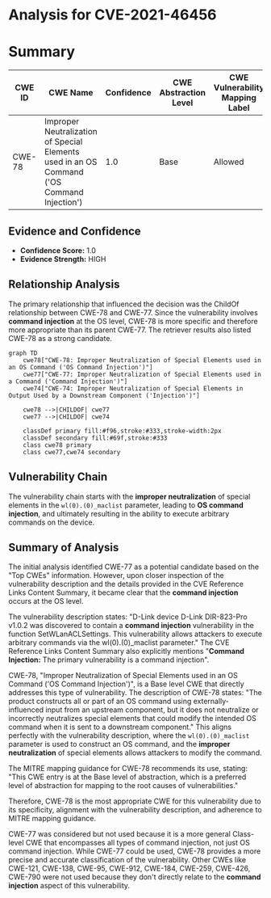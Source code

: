 # Analysis for CVE-2021-46456

# Summary
| CWE ID | CWE Name | Confidence | CWE Abstraction Level | CWE Vulnerability Mapping Label | CWE-Vulnerability Mapping Notes |
|---|---|---|---|---|---|
| CWE-78 | Improper Neutralization of Special Elements used in an OS Command ('OS Command Injection') | 1.0 | Base | Allowed | Primary CWE |

## Evidence and Confidence

*   **Confidence Score:** 1.0
*   **Evidence Strength:** HIGH

## Relationship Analysis
The primary relationship that influenced the decision was the ChildOf relationship between CWE-78 and CWE-77. Since the vulnerability involves **command injection** at the OS level, CWE-78 is more specific and therefore more appropriate than its parent CWE-77. The retriever results also listed CWE-78 as a strong candidate.

```mermaid
graph TD
    cwe78["CWE-78: Improper Neutralization of Special Elements used in an OS Command ('OS Command Injection')"]
    cwe77["CWE-77: Improper Neutralization of Special Elements used in a Command ('Command Injection')"]
    cwe74["CWE-74: Improper Neutralization of Special Elements in Output Used by a Downstream Component ('Injection')"]
    
    cwe78 -->|CHILDOF| cwe77
    cwe77 -->|CHILDOF| cwe74

    classDef primary fill:#f96,stroke:#333,stroke-width:2px
    classDef secondary fill:#69f,stroke:#333
    class cwe78 primary
    class cwe77,cwe74 secondary
```

## Vulnerability Chain
The vulnerability chain starts with the **improper neutralization** of special elements in the `wl(0).(0)_maclist` parameter, leading to **OS command injection**, and ultimately resulting in the ability to execute arbitrary commands on the device.

## Summary of Analysis
The initial analysis identified CWE-77 as a potential candidate based on the "Top CWEs" information. However, upon closer inspection of the vulnerability description and the details provided in the CVE Reference Links Content Summary, it became clear that the **command injection** occurs at the OS level.

The vulnerability description states: "D-Link device D-Link DIR-823-Pro v1.0.2 was discovered to contain a **command injection** vulnerability in the function SetWLanACLSettings. This vulnerability allows attackers to execute arbitrary commands via the wl(0).(0)_maclist parameter." The CVE Reference Links Content Summary also explicitly mentions "**Command Injection:** The primary vulnerability is a command injection".

CWE-78, "Improper Neutralization of Special Elements used in an OS Command ('OS Command Injection')", is a Base level CWE that directly addresses this type of vulnerability. The description of CWE-78 states: "The product constructs all or part of an OS command using externally-influenced input from an upstream component, but it does not neutralize or incorrectly neutralizes special elements that could modify the intended OS command when it is sent to a downstream component." This aligns perfectly with the vulnerability description, where the `wl(0).(0)_maclist` parameter is used to construct an OS command, and the **improper neutralization** of special elements allows attackers to modify the command.

The MITRE mapping guidance for CWE-78 recommends its use, stating: "This CWE entry is at the Base level of abstraction, which is a preferred level of abstraction for mapping to the root causes of vulnerabilities."

Therefore, CWE-78 is the most appropriate CWE for this vulnerability due to its specificity, alignment with the vulnerability description, and adherence to MITRE mapping guidance.

CWE-77 was considered but not used because it is a more general Class-level CWE that encompasses all types of command injection, not just OS command injection. While CWE-77 could be used, CWE-78 provides a more precise and accurate classification of the vulnerability. Other CWEs like CWE-121, CWE-138, CWE-95, CWE-912, CWE-184, CWE-259, CWE-426, CWE-790 were not used because they don't directly relate to the **command injection** aspect of this vulnerability.